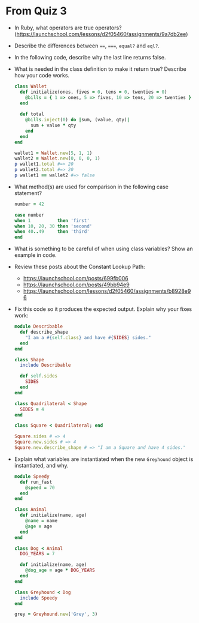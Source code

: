 # From Quiz 3

* In Ruby, what operators are true operators? (https://launchschool.com/lessons/d2f05460/assignments/9a7db2ee)
* Describe the differences between `==`, `===`, `equal?` and `eql?`.
* In the following code, describe why the last line returns false.
* What is needed in the class definition to make it return true? Describe how your code works.
  ```ruby
  class Wallet
    def initialize(ones, fives = 0, tens = 0, twenties = 0)
      @bills = { 1 => ones, 5 => fives, 10 => tens, 20 => twenties }
    end
    
    def total
      @bills.inject(0) do |sum, (value, qty)|
        sum + value * qty
      end
    end
  end

  wallet1 = Wallet.new(5, 1, 1)
  wallet2 = Wallet.new(0, 0, 0, 1)
  p wallet1.total #=> 20
  p wallet2.total #=> 20
  p wallet1 == wallet2 #=> false
  ```

* What method(s) are used for comparison in the following case statement?
  ```ruby
  number = 42

  case number
  when 1          then 'first'
  when 10, 20, 30 then 'second'
  when 40..49     then 'third'
  end
  ```
* What is something to be careful of when using class variables? Show an example in code.
* Review these posts about the Constant Lookup Path:
    * https://launchschool.com/posts/699fb006
    * https://launchschool.com/posts/49bb94e9
    * https://launchschool.com/lessons/d2f05460/assignments/b8928e96
* Fix this code so it produces the expected output. Explain why your fixes work:
  ```ruby
  module Describable
    def describe_shape
      "I am a #{self.class} and have #{SIDES} sides."
    end
  end

  class Shape
    include Describable

    def self.sides
      SIDES
    end
  end

  class Quadrilateral < Shape
    SIDES = 4
  end

  class Square < Quadrilateral; end

  Square.sides # => 4
  Square.new.sides # => 4
  Square.new.describe_shape # => "I am a Square and have 4 sides."
  ```
* Explain what variables are instantiated when the new `Greyhound` object is instantiated, and why.
  ```ruby
  module Speedy
    def run_fast
      @speed = 70
    end
  end

  class Animal
    def initialize(name, age)
      @name = name
      @age = age
    end
  end

  class Dog < Animal
    DOG_YEARS = 7

    def initialize(name, age)
      @dog_age = age * DOG_YEARS
    end
  end

  class Greyhound < Dog
    include Speedy
  end

  grey = Greyhound.new('Grey', 3)
  ```
